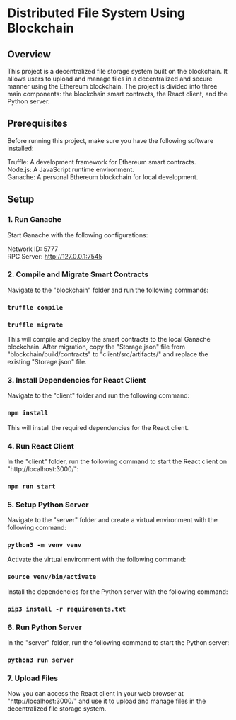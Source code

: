 # Distributed File System Using Blockchain
##  Overview
This project is a decentralized file storage system built on the blockchain. It allows users to upload and manage files in a decentralized and secure manner using the Ethereum blockchain. The project is divided into three main components: the blockchain smart contracts, the React client, and the Python server.

## Prerequisites
Before running this project, make sure you have the following software installed:

Truffle: A development framework for Ethereum smart contracts.\
Node.js: A JavaScript runtime environment.\
Ganache: A personal Ethereum blockchain for local development.
## Setup
### 1. Run Ganache
Start Ganache with the following configurations:

Network ID: 5777\
RPC Server: http://127.0.0.1:7545
### 2. Compile and Migrate Smart Contracts
Navigate to the "blockchain" folder and run the following commands:

### `truffle compile`
### `truffle migrate`
This will compile and deploy the smart contracts to the local Ganache blockchain. After migration, copy the "Storage.json" file from "blockchain/build/contracts" to "client/src/artifacts/" and replace the existing "Storage.json" file.

### 3. Install Dependencies for React Client
Navigate to the "client" folder and run the following command:

### `npm install`
This will install the required dependencies for the React client.

### 4. Run React Client
In the "client" folder, run the following command to start the React client on "http://localhost:3000/":

### `npm run start`
### 5. Setup Python Server

Navigate to the "server" folder and create a virtual environment with the following command:
### `python3 -m venv venv`
Activate the virtual environment with the following command:
### `source venv/bin/activate`
Install the dependencies for the Python server with the following command:
### `pip3 install -r requirements.txt`
### 6. Run Python Server
In the "server" folder, run the following command to start the Python server:

### `python3 run server`
### 7. Upload Files
Now you can access the React client in your web browser at "http://localhost:3000/" and use it to upload and manage files in the decentralized file storage system.
